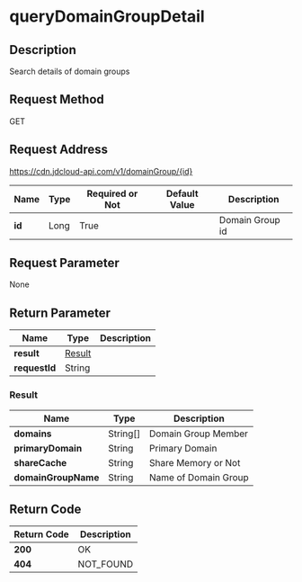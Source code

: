 # queryDomainGroupDetail


## Description
Search details of domain groups

## Request Method
GET

## Request Address
https://cdn.jdcloud-api.com/v1/domainGroup/{id}

|Name|Type|Required or Not|Default Value|Description|
|---|---|---|---|---|
|**id**|Long|True| |Domain Group id|

## Request Parameter
None


## Return Parameter
|Name|Type|Description|
|---|---|---|
|**result**|[Result](querydomaingroupdetail#result)| |
|**requestId**|String| |

### <div id="result">Result</div>
|Name|Type|Description|
|---|---|---|
|**domains**|String[]|Domain Group Member|
|**primaryDomain**|String|Primary Domain|
|**shareCache**|String|Share Memory or Not|
|**domainGroupName**|String|Name of Domain Group|

## Return Code
|Return Code|Description|
|---|---|
|**200**|OK|
|**404**|NOT_FOUND|